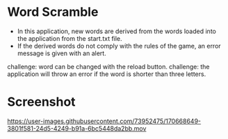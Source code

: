 # Word Scramble

- In this application, new words are derived from the words loaded into the application from the start.txt file.
- If the derived words do not comply with the rules of the game, an error message is given with an alert.

challenge: word can be changed with the reload button.
challenge: the application will throw an error if the word is shorter than three letters.


# Screenshot

https://user-images.githubusercontent.com/73952475/170668649-3801f581-24d5-4249-b91a-6bc5448da2bb.mov


